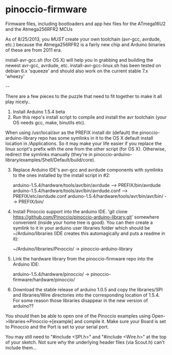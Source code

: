 pinoccio-firmware
=================

Firmware files, including bootloaders and app hex files for the ATmega16U2 and the Atmega256RFR2 MCUs

As of 8/25/2013, you *MUST* create your own toolchain (avr-gcc, avrdude, etc.) because the Atmega256RFR2 is a fairly new chip and Arduino binaries of these are from 2011 era.

install-avr-gcc.sh (for OS X) will help you in grabbing and building the newest avr-gcc, avrdude, etc.
install-avr-gcc-linux.sh has been tested on debian 6.x 'squeeze' and should also work on the current stable 7.x 'wheezy'

--

There are a few pieces to the puzzle that need to fit together to make it all play nicely..

1) Install Arduino 1.5.4 beta
2) Run this repo's install script to compile and install the avr toolchain (your OS needs gcc, make, binutils etc).

When using /usr/local/avr as the PREFIX install dir (default) the pinoccio-arduino-library repo has some symlinks in it to the OS X default install location in /Applications.  So it may make your life easier if you replace the linux script's prefix with the one from the other script (for OS X).  Otherwise, redirect the symlinks manually (they're in pinoccio-arduino-library/examples/Shell/Default/build/core).

3) Replace Arduino IDE's avr-gcc and avrdude components with symlinks to the ones installed by the install script in #2:

    arduino-1.5.4/hardware/tools/avr/bin/avrdude --> PREFIX/bin/avrdude
    arduino-1.5.4/hardware/tools/avr/bin/avrdude.conf --> PREFIX/etc/avrdude.conf
    arduino-1.5.4/hardware/tools/avr/bin/avr/bin/ --> PREFIX/bin/

4) Install Pinoccio support into the arduino IDE.  'git clone https://github.com/Pinoccio/pinoccio-arduino-library.git' somewhere convenient (inside your home tree is good).  You can then create a symlink to it in your arduino user libraries folder which should be ~/Arduino/libraries (IDE creates this automagically and puts a readme in it):

    ~/Arduino/libraries/Pinoccio/ -> pinoccio-arduino-library

5) Link the hardware library from the pinoccio-firmware repo into the Arduino IDE:

    arduino-1.5.4/hardware/pinoccio/ -> pinoccio-firmware/hardware/pinoccio/

6) Download the stable release of arduino 1.0.5 and copy the libraries/SPI and libraries/Wire directories into the corresponding location of 1.5.4.  For some reason those libraries disappear in the new version of arduino??

You should then be able to open one of the Pinoccio examples using Open->libraries->Pinoccio->[example] and compile it.  Make sure your Board is set to Pinoccio and the Port is set to your serial port.

You may still need to "#include <SPI.h>" and "#include <Wire.h>" at the top of your sketch.  Not sure why the underlying header files (via Scout.h) can't include them...

